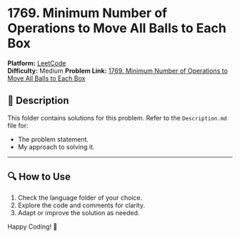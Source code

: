# 1769. Minimum Number of Operations to Move All Balls to Each Box

**Platform:** [LeetCode](https://leetcode.com)  
**Difficulty:** Medium
**Problem Link:** [1769. Minimum Number of Operations to Move All Balls to Each Box
](https://leetcode.com/problems/minimum-number-of-operations-to-move-all-balls-to-each-box/description/?source=submission-ac)

## 📜 Description

This folder contains solutions for this problem. Refer to the `Description.md` file for:

- The problem statement.
- My approach to solving it.

---

## 🔍 How to Use

1. Check the language folder of your choice.
2. Explore the code and comments for clarity.
3. Adapt or improve the solution as needed.

Happy Coding! 🚀
